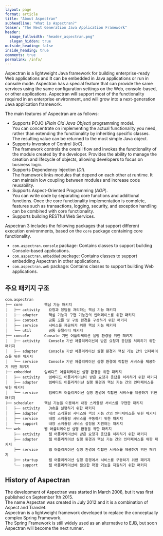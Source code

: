 ```yaml
---
layout: page
format: article
title: "About Aspectran"
subheadline: "What is Aspectran?"
teaser: "The Next Generation Java Application Framework"
header:
  image_fullwidth: "header_aspectran.png"
  slogan_hidden: true
outside_heading: false
inside_heading: true
comments: true
permalink: /info/
---
```

Aspectran is a lightweight Java framework for building enterprise-ready Web applications and It can be embedded in Java applications or run in console mode.
Aspectran has a special feature that can provide the same services using the same configuration settings on the Web, console-based, or other applications.
Aspectran will support most of the functionality required in an enterprise environment, and will grow into a next-generation Java application framework.

The main features of Aspectran are as follows:

* Supports POJO (*Plain Old Java Object*) programming model.  
  You can concentrate on implementing the actual functionality you need, rather than extending the functionality by inheriting specific classes.
  The resulting value can be returned to the most simple Java object.
* Supports Inversion of Control (*IoC*).  
  The framework controls the overall flow and invokes the functionality of the module created by the developer.
  Provides the ability to manage the creation and lifecycle of objects, allowing developers to focus on business logic.
* Supports Dependency Injection (*DI*).  
  The framework links modules that depend on each other at runtime.
  It can maintain low coupling between modules and increase code reusability.
* Supports Aspect-Oriented Programming (*AOP*).  
  You can write code by separating core functions and additional functions.
  Once the core functionality implementation is complete, features such as transactions, logging, security, and exception handling can be combined with core functionality.
* Supports building RESTful Web Services.

Aspectran 3 includes the following packages that support different execution environments, based on the `core` package containing core functionality.

* `com.aspectran.console` package: Contains classes to support building Console-based applications.
* `com.aspectran.embedded` package: Contains classes to support embedding Aspectran in other applications.
* `com.aspectran.web` package: Contains classes to support building Web applications.

## 주요 패키지 구조

```
com.aspectran
├── core          핵심 기능 패키지
│   ├── activity    요청과 응답을 처리하는 핵심 기능 패키지
│   ├── adapter     핵심 기능과 구현 기능간의 인터페이스를 위한 패키지
│   ├── context     공통 모듈 및 구동 환경을 구성하기 위한 패키지
│   ├── service     서비스를 제공하기 위한 핵심 기능 패키지
│   └── util        공통 유틸리티 패키지
├── console       Console 기반 어플리케이션 실행 환경을 위한 패키지
│   ├── activity    Console 기반 어플리케이션이 받은 요청과 응답을 처리하기 위한 패키지
│   ├── adapter     Console 기반 어플리케이션 실행 환경과 핵심 기능 간의 인터페이스를 위한 패키지
│   └── service     Console 기반 어플리케이션 실행 환경에 적합한 서비스를 제공하기 위한 패키지
├── embedded      임베디드 어플리케이션 실행 환경을 위한 패키지
│   ├── activity    임베디드 어플리케이션이 받은 요청과 응답을 처리하기 위한 패키지
│   ├── adapter     임베디드 어플리케이션 실행 환경과 핵심 기능 간의 인터페이스를 위한 패키지
│   └── service     임베디드 어플리케이션 실행 환경에 적합한 서비스를 제공하기 위한 패키지
├── scheduler     핵심 기능을 이용해서 내장 스케쥴링 서비스를 구현한 패키지
│   ├── activity    Job을 실행하기 위한 패키지
│   ├── adapter     내장 스케쥴링 서비스와 핵심 기능 간의 인터페이스를 위한 패키지
│   ├── service     내장 스케쥴링 서비스를 구동하기 위한 패키지
│   └── support     내장 스케쥴링 서비스 설정을 지원하는 패키지
└── web           웹 어플리케이션 실행 환경을 위한 패키지
    ├── activity    웹 어플리케이션이 받은 요청과 응답을 처리하기 위한 패키지
    ├── adapter     웹 어플리케이션 실행 환경과 핵심 기능 간의 인터페이스를 위한 패키지
    ├── service     웹 어플리케이션 실행 환경에 적합한 서비스를 제공하기 위한 패키지
    ├── startup     웹 어플리케이션 실행 환경에서 서비스를 구동하기 위한 패키지
    └── support     웹 어플리케이션에 필요한 확장 기능을 지원하기 위한 패키지
```

## History of Aspectran

The development of Aspectran was started in March 2008, but it was first published on September 1th 2015.  
The name Aspectan was created in July 2012 and it is a combination of Aspect and Translet.  
Aspectran is a lightweight framework developed to replace the conceptually complex Spring Framework.  
The Spring Framework is still widely used as an alternative to EJB, but soon Aspectran will become the next runner.
